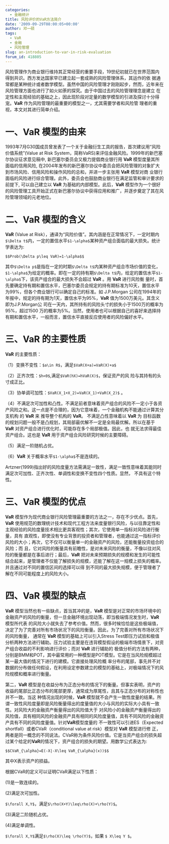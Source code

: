 ```yaml
---
categories:
  - 金融统计
title: 风险评价的VaR方法简介
date: '2009-09-29T08:00:05+00:00'
author: 邓一硕
tags:
  - VaR
  - 金融
  - 风险管理
slug: an-introduction-to-var-in-risk-evaluation
forum_id: 418805
---
```


风险管理作为商业银行维持其正常经营的重要手段，19世纪初就已在世界范围内得到共识。西方发达国家早已建立起一套成熟的风险管理体系，其运作的依 据通常都是某种统计或者数学模型。虽然中国的风险管理才刚刚起步，然而，近年来在风险管理方面也进行了如火如荼的探究。由于中国过去的风险管理理念是建立 在定性和主观经验的基础之上，因此现阶段对定量的数学模型的引进及探讨十分得宠。**VaR** 作为风险管理的最重要的模型之一，尤其需要学者和风险管 理者的重视，本文对其进行简单介绍。

# 一、**VaR** 模型的由来

1993年7月G30国成员曾发表了一个关于金融衍生工具的报告，首次建议用“风险价值系统”(Value at Risk System，简称VaRS)来评估金融风险。1999年的新巴塞尔协议征求意见稿中, 新巴塞尔委员会又极力提倡商业银行用 **VaR** 模型度量其所面临的信用风险, 在2004年发布的新巴塞尔协议中委员会把风险管理的对象扩大到市场风险、信用风险和操作风险的总和，并进一步主张用 **VaR** 模型对商 业银行面临的风险进行综合管理。此外，委员会也鼓励商业银行在满足监管和审计要求的前提下, 可以自己建立以 **VaR** 为基础的内部模型。此后，**VaR** 模型作为一个很好的风险管理工具开始正式在新巴塞尔协议中获得应用和推广，并逐步奠定了其在风险管理领域的元老地位。

# 二、**VaR** 模型的含义

**VaR** (Value at Risk），通译为“风险价值”。其内涵是在正常情况下，一定时期内`$\Delta t$`内，一定的置信水平`$1-\alpha$`某种资产组合面临的最大损失。统计学表达为:

`$$Prob(\Delta p\leq VaR)=1-\alpha$$`

其中`$\Delta p$`是指在一定的时期`$\Delta t$`内某种资产组合市场价值的变化，`$1-\alpha$`为给定的概率。即在一定的持有期`$\Delta t$`内，给定的置信水平`$1-\alpha$`下，该资产组合的最大损失不会超过 **VaR** 。用 **VaR** 进行风险衡 量时，首先要确定持有期和置信水平，巴塞尔委员会规定的持有期标准为10天，置信水平为99%，但各个商业银行可以确定自己的标准。如 J.P.Morgan 公司在1994年的年报中，规定的持有期为1天，置信水平为95%，**VaR** 值为1500万美元。其含义即为J.P.Morgan公 司在一天内，其所持有的风险头寸的损失小于1500万的概率为95%，超过1500 万的概率为5%。当然，使用者也可以根据自己的喜好来选择持有期和置信水平，一般而言，置信水平直接反应使用者的风险偏好水平。

# 三、**VaR** 的主要性质

**VaR** 的主要性质：

（1）变换不变性：`$a\in R$`，满足`$VaR(X+a)=VaR(X)+a$`

（2）正齐次性：`$h<0$`,满足`$VaR(hX)=hVaR(X)$`，保证资产的风 险与其持有的头寸成正比。

（3）协单调可加性：`$VaR(X_1+X_2)=VaR(X_1)+VaR(X_2)$` 。

（4）不满足次可加性和凸性。不满足前者意味着资产组合的风险不一定小于各资产风险之和。这一点是不合理的，因为它意味着，一个金融机构不能通过计算其分支机构 的 **VaR** 来 推导整个机构的 **VaR**。 不满足凸性意味着以 **VaR** 为 目标函数的规划问题一般不是凸规划，其局部最优解不一定是全局最优解。所以在基于 **VaR** 对资产组合进行优化时，可能存在多个局部极值。因此，也 就无法求得最佳资产组合。这也是 **VaR** 用于资产组合风险研究时候的主要障碍。

（5）满足一阶随机占优。

（6）**VaR** 关于概率水平`$1-\alpha$`不是连续的。

Artzner(1999)指出好的风险度量方法需满足一致性，满足一致性意味着其能同时满足次可加性、正齐次性、单调性和变换不变性四个性质。显然， 不具有这个特性。

# 三、**VaR** 模型的优点

**VaR** 模型作为现代商业银行风险管理最重要的方法之一，存在不少优点。首先，**VaR** 使用规范的数理统计技术和现代工程方法来度量银行风险，与以往靠定性和主观经验的风险度量技术相比更具客观性；其次，它使用单一指标对风险进行衡量，具有 直观性，即使没有专业背景的投资者和管理者，也能通过这一指标评价风险的大小；再次，它不仅可以衡量单一的金融资产的风险，还能衡量投资组合的风险；而 且，它对风险的衡量具有前瞻性，是对未来风险的衡量，不像以往对风险的衡量都是在事后进行；最后，**VaR** 把对未来预期损失的规模和发生的可能性结合起来，是管理者不仅能了解损失的规模，还能了解在这一规模上损失的概率。并且通过对不同的置信区间的选择可以得 到不同的最大损失规模，便于管理者了解在不同可能程度上的风险大小。

# 四、**VaR** 模型的缺点

**VaR** 模型当然也有一些缺点，首当其冲的是，**VaR** 模型是对正常的市场环境中的金融资产的风险的衡量，但一旦金融环境出现动荡，即当极端情况发生时，**VaR** 模型所代表 的风险大小就失去了参考价值。然而，很多时候恰恰是这些极端值，决定了为了完善对所有市场状况下的风险衡量。因此，为了完善对所有市场状况下的风险衡量， 通常在 **VaR** 模型的基础上可以引入Stress Test即压力试验和极值分析两种方法进行辅助。压力试验主要是在违背模型假设的极端市场情景下，对资产组合收益的不利影响进行评价；而对 **VaR** 进行辅助的 极值分析的方法有两种，分别是BMM和POT，其中最常用的一种模型是POT模型。它是在当风险规模超过某一最大值的情况下进行的建模。它直接处理风险概 率分布的尾部，事先并不对数据的分布做任何假设，在利用设定参数建立的模型的基础上，对极端情况下的风险规模和概率进行衡量。

第二，**VaR** 模型是在收益分布为正态分布的情况下的衡量。但事实表明，资产的收益的尾部比正态分布的尾部更厚，通常成为厚尾性，且其与正态分布的对称性也并不一致。当这 种情况出现的时候，**VaR** 模型就不会产生一致性度量的结果。所谓一致性风险度量即是风险衡量得出的度量值的大小与风险的实际大小具有一致性。对风险大的金融资产衡量得出的风险值大于 对风险小的金融资产衡量得出的风险值，具有相同风险的金融资产具有相同的风险度量值，具有不同风险的金融资产具有不同的风险度量值。针对**VaR**模型度量的 不一致性可以引进ES（Expected shortfall）或者CVaR（conditional value at risk）模型对 **VaR** 模型进行修 正，两者是同一概念的不同说法。CVaR称为条件风险价值。它是当资产组合的损失超过某个给定的**VaR**的情况下，资产组合的损失的期望。用数学公式表达为:

`$$CVaR_{\alpha}=E(-X|-X\leq VaR_{\alpha}(x))$$`

其中X表示资产的损益。

根据CVaR的定义可以证明CVaR满足以下性质：

(1)是一致连续的。

(2)满足次可加性。

`$\forall X,Y$`，满足`$\rho(X+Y)\leq\rho(X)+\rho(Y)$`。

(3)满足二阶随机占优。

(4)满足单调性。

`$\forall X,Y$`满足`$\rho(X)\leq \rho(Y)$`，如果 `$ X\leq Y $`。

